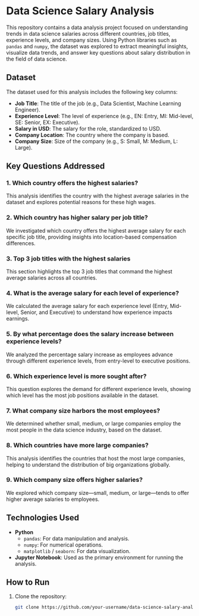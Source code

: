 # Data Science Salary Analysis

This repository contains a data analysis project focused on understanding trends in data science salaries across different countries, job titles, experience levels, and company sizes. Using Python libraries such as `pandas` and `numpy`, the dataset was explored to extract meaningful insights, visualize data trends, and answer key questions about salary distribution in the field of data science.

## Dataset

The dataset used for this analysis includes the following key columns:
- **Job Title**: The title of the job (e.g., Data Scientist, Machine Learning Engineer).
- **Experience Level**: The level of experience (e.g., EN: Entry, MI: Mid-level, SE: Senior, EX: Executive).
- **Salary in USD**: The salary for the role, standardized to USD.
- **Company Location**: The country where the company is based.
- **Company Size**: Size of the company (e.g., S: Small, M: Medium, L: Large).

## Key Questions Addressed

### 1. Which country offers the highest salaries?
This analysis identifies the country with the highest average salaries in the dataset and explores potential reasons for these high wages.

### 2. Which country has higher salary per job title?
We investigated which country offers the highest average salary for each specific job title, providing insights into location-based compensation differences.

### 3. Top 3 job titles with the highest salaries
This section highlights the top 3 job titles that command the highest average salaries across all countries.

### 4. What is the average salary for each level of experience?
We calculated the average salary for each experience level (Entry, Mid-level, Senior, and Executive) to understand how experience impacts earnings.

### 5. By what percentage does the salary increase between experience levels?
We analyzed the percentage salary increase as employees advance through different experience levels, from entry-level to executive positions.

### 6. Which experience level is more sought after?
This question explores the demand for different experience levels, showing which level has the most job positions available in the dataset.

### 7. What company size harbors the most employees?
We determined whether small, medium, or large companies employ the most people in the data science industry, based on the dataset.

### 8. Which countries have more large companies?
This analysis identifies the countries that host the most large companies, helping to understand the distribution of big organizations globally.

### 9. Which company size offers higher salaries?
We explored which company size—small, medium, or large—tends to offer higher average salaries to employees.


## Technologies Used
- **Python**
  - `pandas`: For data manipulation and analysis.
  - `numpy`: For numerical operations.
  - `matplotlib` / `seaborn`: For data visualization.
- **Jupyter Notebook**: Used as the primary environment for running the analysis.

## How to Run
1. Clone the repository:
   ```bash
   git clone https://github.com/your-username/data-science-salary-analysis.git
